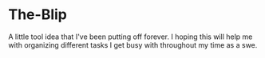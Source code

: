 # The-Blip
A little tool idea that I've been putting off forever. I hoping this will help me with organizing different tasks I get busy with throughout my time as a swe. 
